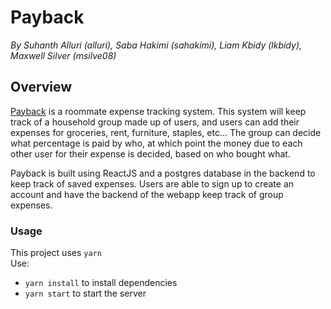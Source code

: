 # Payback
_By Suhanth Alluri (alluri), Saba Hakimi (sahakimi), Liam Kbidy (lkbidy), Maxwell Silver (msilve08)_  

## Overview
[Payback](https://payback-app-rjwr.onrender.com/docs#) is a roommate expense tracking system. This system will keep track of a household group made up of users, and users can add their expenses for groceries, rent, furniture, staples, etc... The group can decide what percentage is paid by who, at which point the money due to each other user for their expense is decided, based on who bought what.

Payback is built using ReactJS and a postgres database in the backend to keep track of saved expenses. Users are able to sign up to create an account and have the backend of the webapp keep track of group expenses.

### Usage
This project uses `yarn`  
Use:
- `yarn install` to install dependencies
- `yarn start` to start the server
